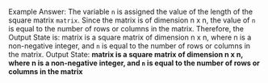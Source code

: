 Example Answer:
The variable `n` is assigned the value of the length of the square matrix `matrix`. Since the matrix is of dimension n x n, the value of `n` is equal to the number of rows or columns in the matrix. Therefore, the Output State is: matrix is a square matrix of dimension n x n, where n is a non-negative integer, and `n` is equal to the number of rows or columns in the matrix.
Output State: **matrix is a square matrix of dimension n x n, where n is a non-negative integer, and `n` is equal to the number of rows or columns in the matrix**